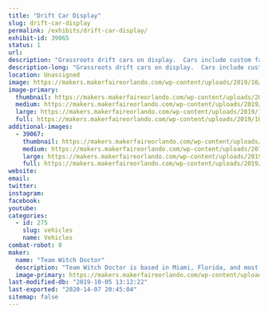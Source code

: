 ```yaml
---
title: "Drift Car Display"
slug: drift-car-display
permalink: /exhibits/drift-car-display/
exhibit-id: 39065
status: 1
url: 
description: "Grassroots drift cars on display.  Cars include custom fabrication, bodywork, paint, motor swaps, electrical wiring, lights/sounds, etc."
description-long: "Grassroots drift cars on display.  Cars include custom fabrication, bodywork, paint, motor swaps, electrical wiring, lights/sounds, etc."
location: Unassigned
image: https://makers.makerfaireorlando.com/wp-content/uploads/2019/10/40001187_1764759160307804_1435734973515563008_o-1024x679.jpg
image-primary:
  thumbnail: https://makers.makerfaireorlando.com/wp-content/uploads/2019/10/40001187_1764759160307804_1435734973515563008_o-150x150.jpg
  medium: https://makers.makerfaireorlando.com/wp-content/uploads/2019/10/40001187_1764759160307804_1435734973515563008_o-300x199.jpg
  large: https://makers.makerfaireorlando.com/wp-content/uploads/2019/10/40001187_1764759160307804_1435734973515563008_o-1024x679.jpg
  full: https://makers.makerfaireorlando.com/wp-content/uploads/2019/10/40001187_1764759160307804_1435734973515563008_o.jpg
additional-images:
  - 39067:
    thumbnail: https://makers.makerfaireorlando.com/wp-content/uploads/2019/10/43599421_10104034299787787_5304516757837316096_n-150x150.jpg
    medium: https://makers.makerfaireorlando.com/wp-content/uploads/2019/10/43599421_10104034299787787_5304516757837316096_n-300x300.jpg
    large: https://makers.makerfaireorlando.com/wp-content/uploads/2019/10/43599421_10104034299787787_5304516757837316096_n.jpg
    full: https://makers.makerfaireorlando.com/wp-content/uploads/2019/10/43599421_10104034299787787_5304516757837316096_n.jpg
website: 
email: 
twitter: 
instagram: 
facebook: 
youtube: 
categories:
  - id: 275
    slug: vehicles
    name: Vehicles
combat-robot: 0
maker:
  name: "Team Witch Doctor"
  description: "Team Witch Doctor is based in Miami, Florida, and most recently competed in BattleBots on ABC with their multi-bot Witch Doctor and Shaman. The team has been competing combat robots ranging from 150 grams to 250 pounds for the last 10+ years."
  image-primary: https://makers.makerfaireorlando.com/wp-content/uploads/2019/07/Witch-Doctor-Team-S2019-1024x683.jpg
last-modified-db: "2019-10-05 13:12:22"
last-exported: "2020-14-07 20:45:04"
sitemap: false
---
```

